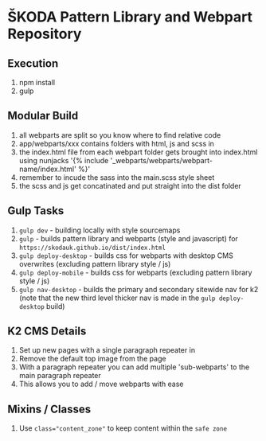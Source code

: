 # ŠKODA Pattern Library and Webpart Repository

## Execution
1. npm install
2. gulp 

## Modular Build
1. all webparts are split so you know where to find relative code
2. app/webparts/xxx contains folders with html, js and scss in
3. the index.html file from each webpart folder gets brought into index.html using nunjacks '{% include '_webparts/webparts/webpart-name/index.html' %}'
4. remember to incude the sass into the main.scss style sheet
5. the scss and js get concatinated and put straight into the dist folder

## Gulp Tasks
1. `gulp dev` - building locally with style sourcemaps
2. `gulp` - builds pattern library and webparts (style and javascript) for `https://skodauk.github.io/dist/index.html`
3. `gulp deploy-desktop` - builds css for webparts with desktop CMS overwrites (excluding pattern library style / js)
4. `gulp deploy-mobile` - builds css for webparts (excluding pattern library style / js)
5. `gulp nav-desktop` - builds the primary and secondary sitewide nav for k2 (note that the new third level thicker nav is made in the `gulp deploy-desktop` build)

## K2 CMS Details
1. Set up new pages with a single paragraph repeater in
2. Remove the default top image from the page
3. With a paragraph repeater you can add multiple 'sub-webparts' to the main paragraph repeater
4. This allows you to add / move webparts with ease

## Mixins / Classes
1. Use `class="content_zone"` to keep content within the `safe zone`